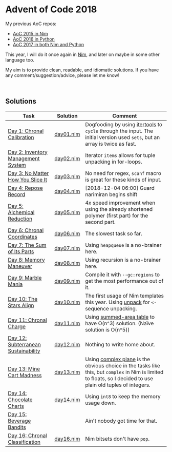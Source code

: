 # Advent of Code 2018

My previous AoC repos:

* [AoC 2015 in Nim](https://github.com/narimiran/advent_of_code_2015)
* [AoC 2016 in Python](https://github.com/narimiran/advent_of_code_2016)
* [AoC 2017 in both Nim and Python](https://github.com/narimiran/AdventOfCode2017)


This year, I will do it once again in [Nim](https://nim-lang.org/), and later on maybe in some other language too.

My aim is to provide clean, readable, and idiomatic solutions.
If you have any comment/suggestion/advice, please let me know!


&nbsp;


## Solutions

Task | Solution | Comment
--- | --- | ---
[Day 1: Chronal Calibration](https://adventofcode.com/2018/day/1) | [day01.nim](nim/day01.nim) | Dogfooding by using [itertools](https://github.com/narimiran/itertools) to `cycle` through the input. The initial version used `sets`, but an array is twice as fast.
[Day 2: Inventory Management System](https://adventofcode.com/2018/day/2) | [day02.nim](nim/day02.nim) | Iterator `items` allows for tuple unpacking in for-loops.
[Day 3: No Matter How You Slice It](https://adventofcode.com/2018/day/3) | [day03.nim](nim/day03.nim) | No need for regex, `scanf` macro is great for these kinds of input.
[Day 4: Repose Record](https://adventofcode.com/2018/day/4) | [day04.nim](nim/day04.nim) | [2018-12-04 06:00] Guard narimiran begins shift
[Day 5: Alchemical Reduction](https://adventofcode.com/2018/day/5) | [day05.nim](nim/day05.nim) | 4x speed improvement when using the already shortened polymer (first part) for the second part.
[Day 6: Chronal Coordinates](https://adventofcode.com/2018/day/6) | [day06.nim](nim/day06.nim) | The slowest task so far.
[Day 7: The Sum of Its Parts](https://adventofcode.com/2018/day/7) | [day07.nim](nim/day07.nim) | Using `heapqueue` is a no-brainer here.
[Day 8: Memory Maneuver](https://adventofcode.com/2018/day/8) | [day08.nim](nim/day08.nim) | Using recursion is a no-brainer here.
[Day 9: Marble Mania](https://adventofcode.com/2018/day/9) | [day09.nim](nim/day09.nim) | Compile it with `--gc:regions` to get the most performance out of it.
[Day 10: The Stars Align](https://adventofcode.com/2018/day/10) | [day10.nim](nim/day10.nim) | The first usage of Nim templates this year. Using [unpack](https://github.com/technicallyagd/unpack) for `<-` sequence unpacking.
[Day 11: Chronal Charge](https://adventofcode.com/2018/day/11) | [day11.nim](nim/day11.nim) | Using [summed-area table](https://en.wikipedia.org/wiki/Summed-area_table) to have O(n^3) solution. (Naïve solution is O(n^5))
[Day 12: Subterranean Sustainability](https://adventofcode.com/2018/day/12) | [day12.nim](nim/day12.nim) | Nothing to write home about.
[Day 13: Mine Cart Madness](https://adventofcode.com/2018/day/13) | [day13.nim](nim/day13.nim) | Using [complex plane](https://en.wikipedia.org/wiki/Complex_plane) is the obvious choice in the tasks like this, but `complex` in Nim is limited to floats, so I decided to use plain old tuples of integers.
[Day 14: Chocolate Charts](https://adventofcode.com/2018/day/14) | [day14.nim](nim/day14.nim) | Using `int8` to keep the memory usage down.
[Day 15: Beverage Bandits](https://adventofcode.com/2018/day/15) | | Ain't nobody got time for that.
[Day 16: Chronal Classification](https://adventofcode.com/2018/day/16) | [day16.nim](nim/day16.nim) | Nim bitsets don't have `pop`.
